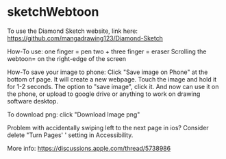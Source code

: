 # sketchWebtoon
To use the Diamond Sketch website, link here: https://github.com/mangadrawing123/Diamond-Sketch

How-To use:
one finger = pen
two + three finger = eraser
Scrolling the webtoon= on the right-edge of the screen

How-To save your image to phone:
Click "Save image on Phone" at the bottom of page.
It will create a new webpage.
Touch the image and hold it for 1-2 seconds.
The option to "save image", click it.
And now can use it on the phone, or upload to google drive or anything to work on drawing software desktop.

To download png:
click "Download Image png"

Problem with accidentally swiping left to the next page in ios?
Consider delete "Turn Pages' ' setting in Accessibility.




More info: https://discussions.apple.com/thread/5738986
